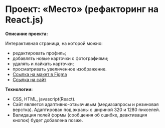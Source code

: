 # Проект: «Место» (рефакторинг на React.js)

**Описание проекта:**

Интерактивная страница, на которой можно:

- редактировать профиль;
- добавлять новые карточки с фотографиями;
- удалять и лайкать карточки;
- просматривать увеличенное изображение.
- [Ссылка на макет в Figma](https://www.figma.com/file/2cn9N9jSkmxD84oJik7xL7/JavaScript.-Sprint-4?node-id=0%3A1)
- [Ссылка на сайт](https://encors.github.io/mesto-react)

**Технологии:**

- CSS, HTML, javascript(React).
- Сайт является адаптивно-отзывчивым (медиазапросы и резиновая верстка). Адаптирован под экраны с шириной 320 и 1280 пикселей.
- Валидация полей формы (сообщения об ошибке, деактивация кнопок) будет добавлена позже.